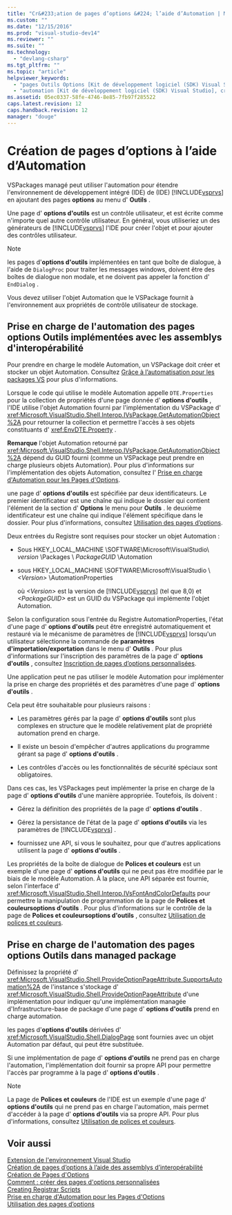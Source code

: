 ```yaml
---
title: "Cr&#233;ation de pages d’options &#224; l’aide d’Automation | Microsoft Docs"
ms.custom: ""
ms.date: "12/15/2016"
ms.prod: "visual-studio-dev14"
ms.reviewer: ""
ms.suite: ""
ms.technology: 
  - "devlang-csharp"
ms.tgt_pltfrm: ""
ms.topic: "article"
helpviewer_keywords: 
  - "pages Outils Options [Kit de développement logiciel (SDK) Visual Studio], créer"
  - "automation [Kit de développement logiciel (SDK) Visual Studio], créer des pages Outils Options"
ms.assetid: 05ec0337-58fe-4746-8e85-7fb97f285522
caps.latest.revision: 12
caps.handback.revision: 12
manager: "douge"
---
```

# Cr&#233;ation de pages d’options &#224; l’aide d’Automation
VSPackages managé peut utiliser l'automation pour étendre l'environnement de développement intégré \(IDE\) de \(IDE\) [!INCLUDE[vsprvs](../code-quality/includes/vsprvs_md.md)] en ajoutant des pages **options** au menu d' **Outils** .  
  
 Une page d' **options d'outils** est un contrôle utilisateur, et est écrite comme n'importe quel autre contrôle utilisateur.  En général, vous utiliseriez un des générateurs de [!INCLUDE[vsprvs](../code-quality/includes/vsprvs_md.md)] l'IDE pour créer l'objet et pour ajouter des contrôles utilisateur.  
  
> [!NOTE]
>  les pages d'**options d'outils** implémentées en tant que boîte de dialogue, à l'aide de `DialogProc` pour traiter les messages windows, doivent être des boîtes de dialogue non modale, et ne doivent pas appeler la fonction d' `EndDialog` .  
  
 Vous devez utiliser l'objet Automation que le VSPackage fournit à l'environnement aux propriétés de contrôle utilisateur de stockage.  
  
## Prise en charge de l'automation des pages options Outils implémentées avec les assemblys d'interopérabilité  
 Pour prendre en charge le modèle Automation, un VSPackage doit créer et stocker un objet Automation.  Consultez [Grâce à l’automatisation pour les packages VS](../extensibility/internals/providing-automation-for-vspackages.md) pour plus d'informations.  
  
 Lorsque le code qui utilise le modèle Automation appelle `DTE.Properties` pour la collection de propriétés d'une page donnée d' **options d'outils** , l'IDE utilise l'objet Automation fourni par l'implémentation du VSPackage d' <xref:Microsoft.VisualStudio.Shell.Interop.IVsPackage.GetAutomationObject%2A> pour retourner la collection et permettre l'accès à ses objets constituants d' <xref:EnvDTE.Property> .  
  
 **Remarque** l'objet Automation retourné par <xref:Microsoft.VisualStudio.Shell.Interop.IVsPackage.GetAutomationObject%2A> dépend du GUID fourni \(comme un VSPackage peut prendre en charge plusieurs objets Automation\).  Pour plus d'informations sur l'implémentation des objets Automation, consultez l' [Prise en charge d'Automation pour les Pages d'Options](../extensibility/internals/automation-support-for-options-pages.md).  
  
 une page d' **options d'outils** est spécifiée par deux identificateurs.  Le premier identificateur est une chaîne qui indique le dossier qui contient l'élément de la section d' **Options** le menu pour **Outils** .  le deuxième identificateur est une chaîne qui indique l'élément spécifique dans le dossier.  Pour plus d'informations, consultez [Utilisation des pages d’options](../misc/using-options-pages.md).  
  
 Deux entrées du Registre sont requises pour stocker un objet Automation :  
  
-   Sous HKEY\_LOCAL\_MACHINE  \\SOFTWARE\\Microsoft\\VisualStudio\\ *version* \\Packages \\ *PackageGUID* \\Automation  
  
-   sous HKEY\_LOCAL\_MACHINE \\SOFTWARE\\Microsoft\\VisualStudio \\ *\<Version\>* \\AutomationProperties  
  
     où  *\<Version\>*  est la version de [!INCLUDE[vsprvs](../code-quality/includes/vsprvs_md.md)] \(tel que 8,0\) et  *\<PackageGUID\>*  est un GUID du VSPackage qui implémente l'objet Automation.  
  
 Selon la configuration sous l'entrée du Registre AutomationProperties, l'état d'une page d' **options d'outils** peut être enregistré automatiquement et restauré via le mécanisme de paramètres de [!INCLUDE[vsprvs](../code-quality/includes/vsprvs_md.md)] lorsqu'un utilisateur sélectionne la commande de **paramètres d'importation\/exportation** dans le menu d' **Outils** .  Pour plus d'informations sur l'inscription des paramètres de la page d' **options d'outils** , consultez [Inscription de pages d’options personnalisées](../misc/registering-custom-options-pages.md).  
  
 Une application peut ne pas utiliser le modèle Automation pour implémenter la prise en charge des propriétés et des paramètres d'une page d' **options d'outils** .  
  
 Cela peut être souhaitable pour plusieurs raisons :  
  
-   Les paramètres gérés par la page d' **options d'outils** sont plus complexes en structure que le modèle relativement plat de propriété automation prend en charge.  
  
-   Il existe un besoin d'empêcher d'autres applications du programme gérant sa page d' **options d'outils** .  
  
-   Les contrôles d'accès ou les fonctionnalités de sécurité spéciaux sont obligatoires.  
  
 Dans ces cas, les VSPackages peut implémenter la prise en charge de la page d' **options d'outils** d'une manière appropriée.  Toutefois, ils doivent :  
  
-   Gérez la définition des propriétés de la page d' **options d'outils** .  
  
-   Gérez la persistance de l'état de la page d' **options d'outils** via les paramètres de [!INCLUDE[vsprvs](../code-quality/includes/vsprvs_md.md)] .  
  
-   fournissez une API, si vous le souhaitez, pour que d'autres applications utilisent la page d' **options d'outils** .  
  
 Les propriétés de la boîte de dialogue de **Polices et couleurs** est un exemple d'une page d' **options d'outils** qui ne peut pas être modifiée par le biais de le modèle Automation.  À la place, une API séparée est fournie, selon l'interface d' <xref:Microsoft.VisualStudio.Shell.Interop.IVsFontAndColorDefaults> pour permettre la manipulation de programmation de la page de **Polices et couleursoptions d'outils** .  Pour plus d'informations sur le contrôle de la page de **Polices et couleursoptions d'outils** , consultez [Utilisation de polices et couleurs](../extensibility/using-fonts-and-colors.md).  
  
## Prise en charge de l'automation des pages options Outils dans managed package  
 Définissez la propriété d' <xref:Microsoft.VisualStudio.Shell.ProvideOptionPageAttribute.SupportsAutomation%2A> de l'instance s'stockage d' <xref:Microsoft.VisualStudio.Shell.ProvideOptionPageAttribute> d'une implémentation pour indiquer qu'une implémentation managée d'Infrastructure\-base de package d'une page d' **options d'outils** prend en charge automation.  
  
 les pages d'**options d'outils** dérivées d' <xref:Microsoft.VisualStudio.Shell.DialogPage> sont fournies avec un objet Automation par défaut, qui peut être substituée.  
  
 Si une implémentation de page d' **options d'outils** ne prend pas en charge l'automation, l'implémentation doit fournir sa propre API pour permettre l'accès par programme à la page d' **options d'outils** .  
  
> [!NOTE]
>  La page de **Polices et couleurs** de l'IDE est un exemple d'une page d' **options d'outils** qui ne prend pas en charge l'automation, mais permet d'accéder à la page d' **options d'outils** via sa propre API.  Pour plus d'informations, consultez [Utilisation de polices et couleurs](../extensibility/using-fonts-and-colors.md).  
  
## Voir aussi  
 [Extension de l'environnement Visual Studio](../Topic/Extending%20the%20Visual%20Studio%20Environment.md)   
 [Création de pages d’options à l’aide des assemblys d’interopérabilité](/visual-cpp/misc/creating-options-pages-by-using-interop-assemblies)   
 [Création de Pages d'Options](../extensibility/internals/creating-options-pages.md)   
 [Comment : créer des pages d'options personnalisées](../Topic/How%20to:%20Create%20Custom%20Options%20Pages.md)   
 [Creating Registrar Scripts](/visual-cpp/atl/creating-registrar-scripts)   
 [Prise en charge d'Automation pour les Pages d'Options](../extensibility/internals/automation-support-for-options-pages.md)   
 [Utilisation des pages d’options](../misc/using-options-pages.md)